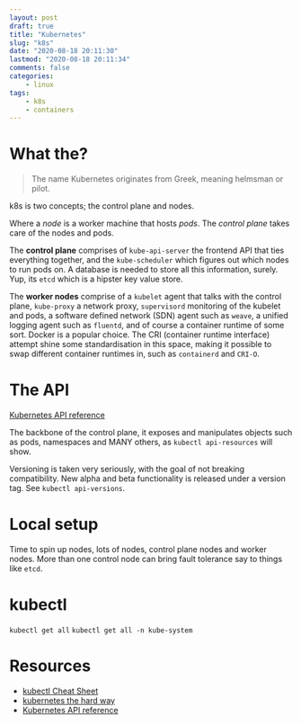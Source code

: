 ```yaml
---
layout: post
draft: true
title: "Kubernetes"
slug: "k8s"
date: "2020-08-18 20:11:30"
lastmod: "2020-08-18 20:11:34"
comments: false
categories:
    - linux
tags:
    - k8s
    - containers
---
```


# What the?

> The name Kubernetes originates from Greek, meaning helmsman or pilot.

k8s is two concepts; the control plane and nodes.

Where a _node_ is a worker machine that hosts _pods_. The _control plane_ takes care of the nodes and pods.

The **control plane** comprises of `kube-api-server` the frontend API that ties everything together, and the `kube-scheduler` which figures out which nodes to run pods on. A database is needed to store all this information, surely. Yup, its `etcd` which is a hipster key value store.

The **worker nodes** comprise of a `kubelet` agent that talks with the control plane, `kube-proxy` a network proxy, `supervisord` monitoring of the kubelet and pods, a software defined network (SDN) agent such as `weave`, a unified logging agent such as `fluentd`, and of course a container runtime of some sort. Docker is a popular choice. The CRI (container runtime interface) attempt shine some standardisation in this space, making it possible to swap different container runtimes in, such as `containerd` and `CRI-O`.

# The API

[Kubernetes API reference](https://kubernetes.io/docs/reference/generated/kubernetes-api/v1.18/)

The backbone of the control plane, it exposes and manipulates objects such as pods, namespaces and MANY others, as `kubectl api-resources` will show.

Versioning is taken very seriously, with the goal of not breaking compatibility. New alpha and beta functionality is released under a version tag. See `kubectl api-versions`.

# Local setup

Time to spin up nodes, lots of nodes, control plane nodes and worker nodes. More than one control node can bring fault tolerance say to things like `etcd`.

# kubectl

`kubectl get all`
`kubectl get all -n kube-system`

# Resources

-   [kubectl Cheat Sheet](https://kubernetes.io/docs/reference/kubectl/cheatsheet/)
-   [kubernetes the hard way](https://github.com/kelseyhightower/kubernetes-the-hard-way)
-   [Kubernetes API reference](https://kubernetes.io/docs/reference/generated/kubernetes-api/v1.18/)
